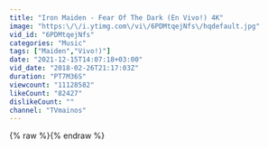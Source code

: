 ```yaml
---
title: "Iron Maiden - Fear Of The Dark (En Vivo!) 4K"
image: "https:\/\/i.ytimg.com\/vi\/6PDMtqejNfs\/hqdefault.jpg"
vid_id: "6PDMtqejNfs"
categories: "Music"
tags: ["Maiden","Vivo!)"]
date: "2021-12-15T14:07:18+03:00"
vid_date: "2018-02-26T21:17:03Z"
duration: "PT7M36S"
viewcount: "11128582"
likeCount: "82427"
dislikeCount: ""
channel: "TVmainos"
---
```

{% raw %}{% endraw %}
